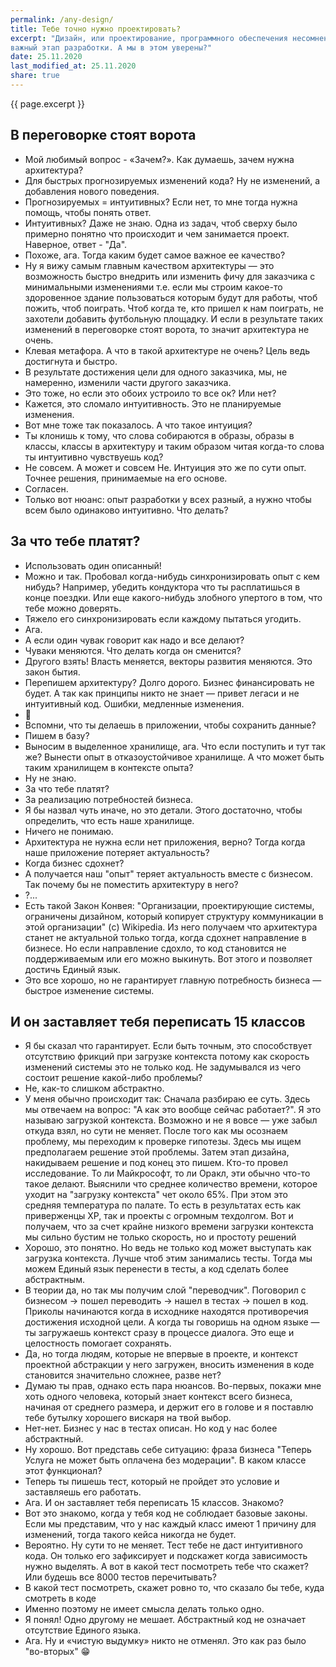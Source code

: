```yaml
---
permalink: /any-design/
title: Тебе точно нужно проектировать?
excerpt: "Дизайн, или проектирование, программного обеспечения несомненно
важный этап разработки. А мы в этом уверены?"
date: 25.11.2020
last_modified_at: 25.11.2020
share: true
---
```

{{ page.excerpt }}

## В переговорке стоят ворота

- Мой любимый вопрос - «Зачем?». Как думаешь, зачем нужна архитектура?
- Для быстрых прогнозируемых изменений кода? Ну не изменений, а добавления
нового поведения.
- Прогнозируемых = интуитивных? Если нет, то мне тогда нужна помощь, чтобы
понять ответ.
- Интуитивных? Даже не знаю. Одна из задач, чтоб сверху было примерно понятно
что происходит и чем занимается проект. Наверное, ответ - "Да".
- Похоже, ага. Тогда каким будет самое важное ее качество?
- Ну я вижу самым главным качеством архитектуры — это возможность быстро
внедрить или изменить фичу для заказчика с минимальными изменениями
т.е. если мы строим какое-то здоровенное здание пользоваться которым будут
для работы, чтоб пожить, чтоб поиграть. Чтоб когда те, кто пришел к нам
поиграть, не захотели добавить футбольную площадку. И если в результате таких
изменений в переговорке стоят ворота, то значит архитектура не очень.
- Клевая метафора. А что в такой архитектуре не очень? Цель ведь достигнута
и быстро.
- В результате достижения цели для одного заказчика, мы, не намеренно, изменили
части другого заказчика.
- Это тоже, но если это обоих устроило то все ок? Или нет?
- Кажется, это сломало интуитивность. Это не планируемые изменения.
- Вот мне тоже так показалось. А что такое интуиция?
- Ты клонишь к тому, что слова собираются в образы, образы в классы, классы
в архитектуру и таким образом читая когда-то слова ты интуитивно чувствуешь код?
- Не совсем. А может и совсем Не. Интуиция это же по сути опыт. Точнее
решения, принимаемые на его основе.
- Согласен.
- Только вот нюанс: опыт разработки у всех разный, а нужно чтобы всем было
одинаково интуитивно. Что делать?

<!-- markdownlint-disable MD026 -->
## За что тебе платят?
<!-- markdownlint-enable MD026 -->

- Использовать один описанный!
- Можно и так. Пробовал когда-нибудь синхронизировать опыт с кем нибудь?
Например, убедить кондуктора что ты расплатишься в конце поездки. Или еще
какого-нибудь злобного упертого в том, что тебе можно доверять.
- Тяжело его синхронизировать если каждому пытаться угодить.
- Ага.
- А если один чувак говорит как надо и все делают?
- Чуваки меняются. Что делать когда он сменится?
- Другого взять! Власть меняется, векторы развития меняются. Это закон бытия.
- Перепишем архитектуру? Долго дорого. Бизнес финансировать не будет. А так как
принципы никто не знает — привет легаси и не интуитивный код. Ошибки, медленные
изменения.
- 🤔
- Вспомни, что ты делаешь в приложении, чтобы сохранить данные?
- Пишем в базу?
- Выносим в выделенное хранилище, ага. Что если поступить и тут так же? Вынести
опыт в отказоустойчивое хранилище. А что может быть таким хранилищем в контексте опыта?
- Ну не знаю.
- За что тебе платят?
- За реализацию потребностей бизнеса.
- Я бы назвал чуть иначе, но это детали. Этого достаточно, чтобы определить,
что есть наше хранилище.
- Ничего не понимаю.
- Архитектура не нужна если нет приложения, верно? Тогда когда наше приложение
потеряет актуальность?
- Когда бизнес сдохнет?
- А получается наш "опыт" теряет актуальность вместе с бизнесом. Так почему бы
не поместить архитектуру в него?
- ?...
- Есть такой Закон Конвея: "Организации, проектирующие системы, ограничены
дизайном, который копирует структуру коммуникации в этой организации"
(c) Wikipedia. Из него получаем что архитектура станет не актуальной только
тогда, когда сдохнет направление в бизнесе. Но если направление сдохло, то код
становится не поддерживаемым или его можно выкинуть. Вот этого и позволяет
достичь Единый язык.
- Это все хорошо, но не гарантирует главную потребность бизнеса — быстрое
изменение системы.

## И он заставляет тебя переписать 15 классов

- Я бы сказал что гарантирует. Если быть точным, это способствует отсутствию
фрикций при загрузке контекста потому как скорость изменений системы это
не только код. Не задумывался из чего состоит решение какой-либо проблемы?
- Не, как-то слишком абстрактно.
- У меня обычно происходит так: Сначала разбираю ее суть. Здесь мы отвечаем
на вопрос: "А как это вообще сейчас работает?". Я это называю
загрузкой контекста. Возможно и не я вовсе — уже забыл откуда взял, но сути
не меняет. После того как мы осознаем проблему, мы переходим
к проверке гипотезы. Здесь мы ищем предполагаем решение этой проблемы.
Затем этап дизайна, накидываем решение и под конец это пишем.
Кто-то провел исследование. То ли Майкрософт, то ли Оракл, эти обычно что-то
такое делают. Выяснили что среднее количество времени, которое уходит
на "загрузку контекста" чет около 65%. При этом это средняя температура
по палате. То есть в результатах есть как приверженцы XP, так и проекты
с огромным техдолгом. Вот и получаем, что за счет крайне низкого времени
загрузки контекста мы сильно бустим не только скорость, но и простоту решений
- Хорошо, это понятно. Но ведь не только код может выступать как загрузка
контекста. Лучше чтоб этим занимались тесты. Тогда мы можем Единый язык
перенести в тесты, а код сделать более абстрактным.
- В теории да, но так мы получим слой "переводчик". Поговорил с бизнесом ->
пошел переводить -> нашел в тестах -> пошел в код. Приколы начинаются когда
в исходнике находятся противоречия достижения исходной цели. А когда ты
говоришь на одном языке — ты загружаешь контекст сразу в процессе диалога.
Это еще и целостность помогает сохранять.
- Да, но тогда людям, которые не впервые в проекте, и контекст проектной
абстракции у него загружен, вносить изменения в коде становится значительно
сложнее, разве нет?
- Думаю ты прав, однако есть пара нюансов. Во-первых, покажи мне хоть одного
человека, который знает контекст всего бизнеса, начиная от среднего размера,
и держит его в голове и я поставлю тебе бутылку хорошего вискаря на твой выбор.
- Нет-нет. Бизнес у нас в тестах описан. Но код у нас более абстрактный.
- Ну хорошо. Вот представь себе ситуацию: фраза бизнеса "Теперь Услуга не может
быть оплачена без модерации". В каком классе этот функционал?
- Теперь ты пишешь тест, который не пройдет это условие и заставляешь
его работать.
- Ага. И он заставляет тебя переписать 15 классов. Знакомо?
- Вот это знакомо, когда у тебя код не соблюдает базовые законы. Если мы представим,
что у нас каждый класс имеют 1 причину для изменений, тогда такого кейса
никогда не будет.
- Вероятно. Ну сути то не меняет. Тест тебе не даст интуитивного кода. Он только его
зафиксирует и подскажет когда зависимость нужно выделять. А вот в какой тест
посмотреть тебе что скажет? Или будешь все 8000 тестов перечитывать?
- В какой тест посмотреть, скажет ровно то, что сказало бы тебе, куда смотреть
в коде
- Именно поэтому не имеет смысла делать только одно.
- Я понял! Одно другому не мешает. Абстрактный код не означает
отсутствие Единого языка.
- Ага. Ну и «чистую выдумку» никто не отменял. Это как раз было "во-вторых" 😁
